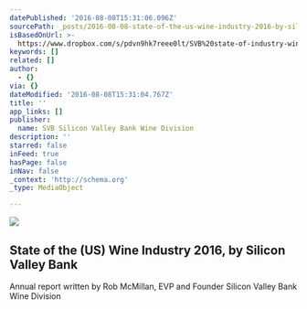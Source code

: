 ```yaml
---
datePublished: '2016-08-08T15:31:06.096Z'
sourcePath: _posts/2016-08-08-state-of-the-us-wine-industry-2016-by-silicon-valley-bank.md
isBasedOnUrl: >-
  https://www.dropbox.com/s/pdvn9hk7reee0lt/SVB%20state-of-industry-wine-report-2016.pdf?dl=0
keywords: []
related: []
author:
  - {}
via: {}
dateModified: '2016-08-08T15:31:04.767Z'
title: ''
app_links: []
publisher:
  name: SVB Silicon Valley Bank Wine Division
description: ''
starred: false
inFeed: true
hasPage: false
inNav: false
_context: 'http://schema.org'
_type: MediaObject

---
```

![](https://the-grid-user-content.s3-us-west-2.amazonaws.com/d1c88ae8-561b-4af7-b603-798b3412b42d.jpg)

<article style=""><h1>State of the (US) Wine Industry 2016, by Silicon Valley Bank</h1><p>Annual report written by Rob McMillan, EVP and Founder Silicon Valley Bank Wine Division</p></article>